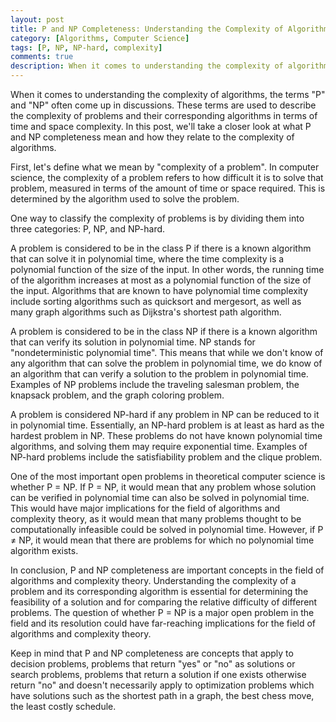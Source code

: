 ```yaml
---
layout: post
title: P and NP Completeness: Understanding the Complexity of Algorithms
category: [Algorithms, Computer Science]
tags: [P, NP, NP-hard, complexity]
comments: true
description: When it comes to understanding the complexity of algorithms, the terms "P" and "NP" often come up in discussions. These terms are used to describe the complexity of problems and their corresponding algorithms in terms of time and space complexity. In this post, we'll take a closer look at what P and NP completeness mean and how they relate to the complexity of algorithms.
---
```


When it comes to understanding the complexity of algorithms, the terms "P" and "NP" often come up in discussions. These terms are used to describe the complexity of problems and their corresponding algorithms in terms of time and space complexity. In this post, we'll take a closer look at what P and NP completeness mean and how they relate to the complexity of algorithms.

First, let's define what we mean by "complexity of a problem". In computer science, the complexity of a problem refers to how difficult it is to solve that problem, measured in terms of the amount of time or space required. This is determined by the algorithm used to solve the problem.

One way to classify the complexity of problems is by dividing them into three categories: P, NP, and NP-hard.

A problem is considered to be in the class P if there is a known algorithm that can solve it in polynomial time, where the time complexity is a polynomial function of the size of the input. In other words, the running time of the algorithm increases at most as a polynomial function of the size of the input. Algorithms that are known to have polynomial time complexity include sorting algorithms such as quicksort and mergesort, as well as many graph algorithms such as Dijkstra's shortest path algorithm.

A problem is considered to be in the class NP if there is a known algorithm that can verify its solution in polynomial time. NP stands for "nondeterministic polynomial time". This means that while we don't know of any algorithm that can solve the problem in polynomial time, we do know of an algorithm that can verify a solution to the problem in polynomial time. Examples of NP problems include the traveling salesman problem, the knapsack problem, and the graph coloring problem.

A problem is considered NP-hard if any problem in NP can be reduced to it in polynomial time. Essentially, an NP-hard problem is at least as hard as the hardest problem in NP. These problems do not have known polynomial time algorithms, and solving them may require exponential time. Examples of NP-hard problems include the satisfiability problem and the clique problem.

One of the most important open problems in theoretical computer science is whether P = NP. If P = NP, it would mean that any problem whose solution can be verified in polynomial time can also be solved in polynomial time. This would have major implications for the field of algorithms and complexity theory, as it would mean that many problems thought to be computationally infeasible could be solved in polynomial time. However, if P ≠ NP, it would mean that there are problems for which no polynomial time algorithm exists.

In conclusion, P and NP completeness are important concepts in the field of algorithms and complexity theory. Understanding the complexity of a problem and its corresponding algorithm is essential for determining the feasibility of a solution and for comparing the relative difficulty of different problems. The question of whether P = NP is a major open problem in the field and its resolution could have far-reaching implications for the field of algorithms and complexity theory.

Keep in mind that P and NP completeness are concepts that apply to decision problems, problems that return "yes" or "no" as solutions or search problems, problems that return a solution if one exists otherwise return "no" and doesn't necessarily apply to optimization problems which have solutions such as the shortest path in a graph, the best chess move, the least costly schedule.